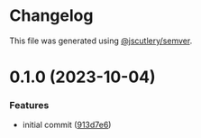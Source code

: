 # Changelog

This file was generated using [@jscutlery/semver](https://github.com/jscutlery/semver).

# 0.1.0 (2023-10-04)


### Features

* initial commit ([913d7e6](https://github.com/RobbyRabbitman/ngx/commit/913d7e64bb7bb7c8eaf009f06f504b2c6b7c9dd4))
